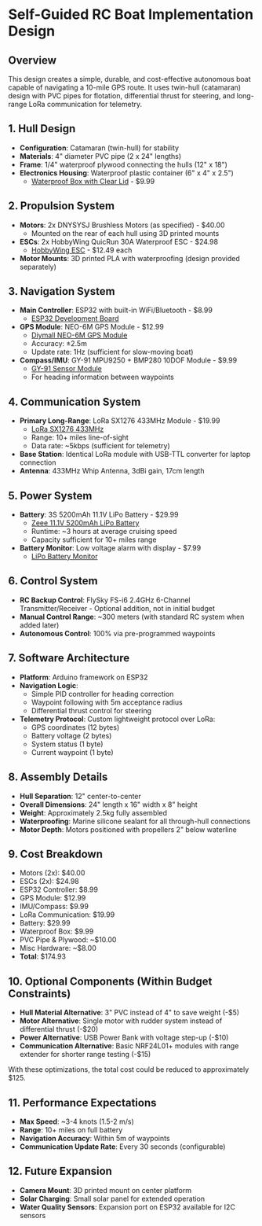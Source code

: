 # Self-Guided RC Boat Implementation Design

## Overview
This design creates a simple, durable, and cost-effective autonomous boat capable of navigating a 10-mile GPS route. It uses twin-hull (catamaran) design with PVC pipes for flotation, differential thrust for steering, and long-range LoRa communication for telemetry.

## 1. Hull Design
- **Configuration**: Catamaran (twin-hull) for stability
- **Materials**: 4" diameter PVC pipe (2 x 24" lengths)
- **Frame**: 1/4" waterproof plywood connecting the hulls (12" x 18")
- **Electronics Housing**: Waterproof plastic container (6" x 4" x 2.5")
  - [Waterproof Box with Clear Lid](https://www.amazon.com/Waterproof-Plastic-Electric-Project-Junction/dp/B07RMNBCST/) - $9.99

## 2. Propulsion System
- **Motors**: 2x DNYSYSJ Brushless Motors (as specified) - $40.00
  - Mounted on the rear of each hull using 3D printed mounts
- **ESCs**: 2x HobbyWing QuicRun 30A Waterproof ESC - $24.98
  - [HobbyWing ESC](https://www.amazon.com/Hobbywing-QuicRun-Waterproof-Brushed-Electronic/dp/B0765PH4ZR/) - $12.49 each
- **Motor Mounts**: 3D printed PLA with waterproofing (design provided separately)

## 3. Navigation System
- **Main Controller**: ESP32 with built-in WiFi/Bluetooth - $8.99
  - [ESP32 Development Board](https://www.amazon.com/ESP32-WROOM-32-Development-Microcontroller-Integrated-Compatible/dp/B08D5ZD528/) 
- **GPS Module**: NEO-6M GPS Module - $12.99
  - [Diymall NEO-6M GPS Module](https://www.amazon.com/Diymall-NEO-6M-Module-Arduino-Helicopter/dp/B01H5FNA4K/)
  - Accuracy: ±2.5m
  - Update rate: 1Hz (sufficient for slow-moving boat)
- **Compass/IMU**: GY-91 MPU9250 + BMP280 10DOF Module - $9.99
  - [GY-91 Sensor Module](https://www.amazon.com/HiLetgo-MPU9250-Compass-Acceleration-Gyroscope/dp/B01I1J0Z7Y/)
  - For heading information between waypoints

## 4. Communication System
- **Primary Long-Range**: LoRa SX1276 433MHz Module - $19.99
  - [LoRa SX1276 433MHz](https://www.amazon.com/MakerFocus-Development-Transmission-Reception-Antenna/dp/B078W63CPG/)
  - Range: 10+ miles line-of-sight
  - Data rate: ~5kbps (sufficient for telemetry)
- **Base Station**: Identical LoRa module with USB-TTL converter for laptop connection
- **Antenna**: 433MHz Whip Antenna, 3dBi gain, 17cm length

## 5. Power System
- **Battery**: 3S 5200mAh 11.1V LiPo Battery - $29.99
  - [Zeee 11.1V 5200mAh LiPo Battery](https://www.amazon.com/Zeee-5200mAh-Connector-Helicopter-Airplane/dp/B08696W3JG/)
  - Runtime: ~3 hours at average cruising speed
  - Capacity sufficient for 10+ miles range
- **Battery Monitor**: Low voltage alarm with display - $7.99
  - [LiPo Battery Monitor](https://www.amazon.com/PACK-Battery-Voltage-Tester-Checker/dp/B07Y7ZQ6KQ/)

## 6. Control System
- **RC Backup Control**: FlySky FS-i6 2.4GHz 6-Channel Transmitter/Receiver - Optional addition, not in initial budget
- **Manual Control Range**: ~300 meters (with standard RC system when added later)
- **Autonomous Control**: 100% via pre-programmed waypoints

## 7. Software Architecture
- **Platform**: Arduino framework on ESP32
- **Navigation Logic**:
  - Simple PID controller for heading correction
  - Waypoint following with 5m acceptance radius
  - Differential thrust control for steering
- **Telemetry Protocol**: Custom lightweight protocol over LoRa:
  - GPS coordinates (12 bytes)
  - Battery voltage (2 bytes)
  - System status (1 byte)
  - Current waypoint (1 byte)

## 8. Assembly Details
- **Hull Separation**: 12" center-to-center
- **Overall Dimensions**: 24" length x 16" width x 8" height
- **Weight**: Approximately 2.5kg fully assembled
- **Waterproofing**: Marine silicone sealant for all through-hull connections
- **Motor Depth**: Motors positioned with propellers 2" below waterline

## 9. Cost Breakdown
- Motors (2x): $40.00
- ESCs (2x): $24.98
- ESP32 Controller: $8.99
- GPS Module: $12.99
- IMU/Compass: $9.99
- LoRa Communication: $19.99
- Battery: $29.99
- Waterproof Box: $9.99
- PVC Pipe & Plywood: ~$10.00
- Misc Hardware: ~$8.00
- **Total**: $174.93

## 10. Optional Components (Within Budget Constraints)
- **Hull Material Alternative**: 3" PVC instead of 4" to save weight (-$5)
- **Motor Alternative**: Single motor with rudder system instead of differential thrust (-$20)
- **Power Alternative**: USB Power Bank with voltage step-up (-$10)
- **Communication Alternative**: Basic NRF24L01+ modules with range extender for shorter range testing (-$15)

With these optimizations, the total cost could be reduced to approximately $125.

## 11. Performance Expectations
- **Max Speed**: ~3-4 knots (1.5-2 m/s)
- **Range**: 10+ miles on full battery
- **Navigation Accuracy**: Within 5m of waypoints
- **Communication Update Rate**: Every 30 seconds (configurable)

## 12. Future Expansion
- **Camera Mount**: 3D printed mount on center platform
- **Solar Charging**: Small solar panel for extended operation
- **Water Quality Sensors**: Expansion port on ESP32 available for I2C sensors 
